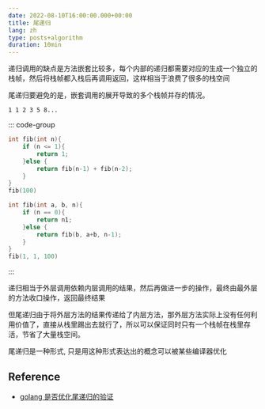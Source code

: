 ```yaml
---
date: 2022-08-10T16:00:00.000+00:00
title: 尾递归
lang: zh
type: posts+algorithm
duration: 10min
---
```


递归调用的缺点是方法嵌套比较多，每个内部的递归都需要对应的生成一个独立的栈帧，然后将栈帧都入栈后再调用返回，这样相当于浪费了很多的栈空间

尾递归要避免的是，嵌套调用的展开导致的多个栈帧并存的情况。

`1 1 2 3 5 8...`

::: code-group

```cpp [递归版]
int fib(int n){
    if (n <= 1){
        return 1;
    }else {
        return fib(n-1) + fib(n-2);
    }
}
fib(100)
```

```cpp [尾递归版]
int fib(int a, b, n){
    if (n == 0){
        return n1;
    }else {
        return fib(b, a+b, n-1);
    }
}
fib(1, 1, 100)
```

:::

递归相当于外层调用依赖内层调用的结果，然后再做进一步的操作，最终由最外层的方法收口操作，返回最终结果

但尾递归由于将外层方法的结果传递给了内层方法，那外层方法实际上没有任何利用价值了，直接从栈里踢出去就行了，所以可以保证同时只有一个栈帧在栈里存活，节省了大量栈空间。

尾递归是一种形式, 只是用这种形式表达出的概念可以被某些编译器优化

## Reference

- [golang 是否优化尾递归的验证](https://zhuanlan.zhihu.com/p/212125255)
